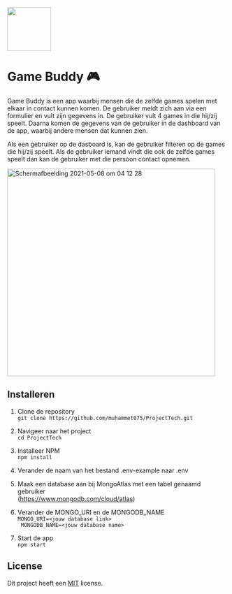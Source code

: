 <img src="https://user-images.githubusercontent.com/34505894/117519819-99384b00-afa5-11eb-975a-19932dbe1c1b.png" height="100" />


# Game Buddy 🎮

Game Buddy is een app waarbij mensen die de zelfde games spelen met elkaar in contact kunnen komen. De gebruiker meldt zich aan via een formulier en vult zijn gegevens in. De gebruiker vult 4 games in die hij/zij speelt. Daarna komen de gegevens van de gebruiker in de dashboard van de app, waarbij andere mensen dat kunnen zien.

Als een gebruiker op de dasboard is, kan de gebruiker filteren op de games die hij/zij speelt. Als de gebruiker iemand vindt die ook de zelfde games speelt dan kan de gebruiker met die persoon contact opnemen.

<img width="475" alt="Schermafbeelding 2021-05-08 om 04 12 28" src="https://user-images.githubusercontent.com/34505894/117522436-abb98100-afb3-11eb-9aa3-f952b2ab07bb.png">




## Installeren
1. Clone de repository<br/>
```git clone https://github.com/muhammet075/ProjectTech.git```

2. Navigeer naar het project<br/>
```cd ProjectTech```

3. Installeer NPM<br/>
```npm install```

4. Verander de naam van het bestand .env-example naar .env<br/>

5. Maak een database aan bij MongoAtlas met een tabel genaamd gebruiker<br/>
(https://www.mongodb.com/cloud/atlas)

6. Verander de MONGO_URI en de MONGODB_NAME<br/>
```MONGO_URI=<jouw database link>```<br/>
``` MONGODB_NAME=<jouw database name>```

7. Start de app<br/>
```npm start```




## License
Dit project heeft een <a href="https://github.com/muhammet075/ProjectTech/blob/master/LICENSE">MIT</a> license.
